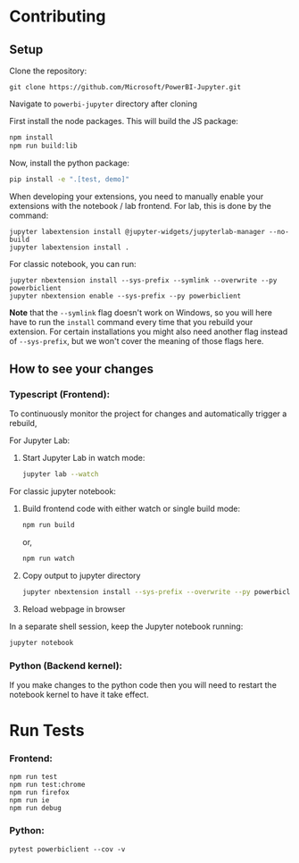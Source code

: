 # Contributing

## Setup

Clone the repository:
```
git clone https://github.com/Microsoft/PowerBI-Jupyter.git
```

Navigate to `powerbi-jupyter` directory after cloning

First install the node packages. This will build the JS package:
```bash
npm install
npm run build:lib
```

Now, install the python package:
```bash
pip install -e ".[test, demo]"
```

When developing your extensions, you need to manually enable your extensions with the
notebook / lab frontend. For lab, this is done by the command:

```
jupyter labextension install @jupyter-widgets/jupyterlab-manager --no-build
jupyter labextension install .
```

For classic notebook, you can run:

```
jupyter nbextension install --sys-prefix --symlink --overwrite --py powerbiclient
jupyter nbextension enable --sys-prefix --py powerbiclient
```

__Note__ that the `--symlink` flag doesn't work on Windows, so you will here have to run
the `install` command every time that you rebuild your extension. For certain installations
you might also need another flag instead of `--sys-prefix`, but we won't cover the meaning
of those flags here.

## How to see your changes
### Typescript (Frontend):
To continuously monitor the project for changes and automatically trigger a rebuild, 

For Jupyter Lab:
1. Start Jupyter Lab in watch mode:
    ```bash
    jupyter lab --watch
    ```

For classic jupyter notebook:
1. Build frontend code with either watch or single build mode:
    ```bash
    npm run build 
    ```
    or,
    ```bash
    npm run watch
    ```

1. Copy output to jupyter directory
    ```bash
    jupyter nbextension install --sys-prefix --overwrite --py powerbiclient
    ```

1. Reload webpage in browser

In a separate shell session, keep the Jupyter notebook running:
```bash
jupyter notebook
```

### Python (Backend kernel):
If you make changes to the python code then you will need to restart the notebook kernel to have it take effect.

# Run Tests
### Frontend:
`npm run test`<br/>
`npm run test:chrome`<br/>
`npm run firefox`<br/>
`npm run ie`<br/>
`npm run debug`<br/>

### Python:
`pytest powerbiclient --cov -v`